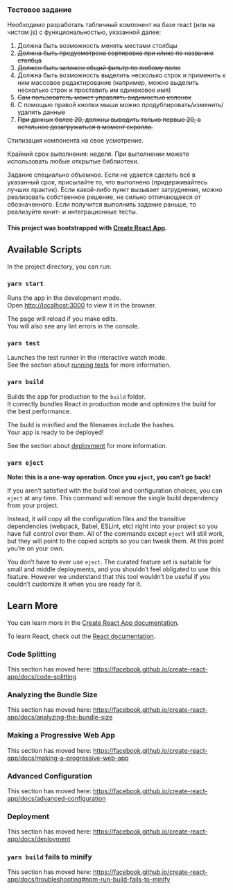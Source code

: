 ### Тестовое задание

Необходимо разработать табличный компонент на базе react (или на чистом js) с функциональностью, указанной далее:

1. Должна быть возможность менять местами столбцы
2. ~~Должна быть предусмотрена сортировка при клике по названию столбца~~
3. ~~Должен быть заложен общий фильтр по любому полю~~
4. Должна быть возможность выделить несколько строк и применить к ним массовое редактирование (например, можно выделить несколько строк и проставить им одинаковое имя)
5. ~~Сам пользователь может управлять видимостью колонок~~
6. С помощью правой кнопки мыши можно продублировать/изменить/удалить данные
7. ~~При данных более 20, должны выводить только первые 20, а остальное дозагружаться в момент скролла.~~

Стилизация компонента на свое усмотрение.

Крайний срок выполнения: неделя. При выполнении можете использовать любые открытые библиотеки.

Задание специально объемное. Если не удается сделать всё в указанный срок, присылайте то, что выполнено (придерживайтесь лучших практик). Если какой-либо пункт вызывает затруднения, можно реализовать собственное решение, не сильно отличающееся от обозначенного. Если получится выполнить задание раньше, то реализуйте юнит- и интеграционные тесты.

#### This project was bootstrapped with [Create React App](https://github.com/facebook/create-react-app).

## Available Scripts

In the project directory, you can run:

### `yarn start`

Runs the app in the development mode.<br />
Open [http://localhost:3000](http://localhost:3000) to view it in the browser.

The page will reload if you make edits.<br />
You will also see any lint errors in the console.

### `yarn test`

Launches the test runner in the interactive watch mode.<br />
See the section about [running tests](https://facebook.github.io/create-react-app/docs/running-tests) for more information.

### `yarn build`

Builds the app for production to the `build` folder.<br />
It correctly bundles React in production mode and optimizes the build for the best performance.

The build is minified and the filenames include the hashes.<br />
Your app is ready to be deployed!

See the section about [deployment](https://facebook.github.io/create-react-app/docs/deployment) for more information.

### `yarn eject`

**Note: this is a one-way operation. Once you `eject`, you can’t go back!**

If you aren’t satisfied with the build tool and configuration choices, you can `eject` at any time. This command will remove the single build dependency from your project.

Instead, it will copy all the configuration files and the transitive dependencies (webpack, Babel, ESLint, etc) right into your project so you have full control over them. All of the commands except `eject` will still work, but they will point to the copied scripts so you can tweak them. At this point you’re on your own.

You don’t have to ever use `eject`. The curated feature set is suitable for small and middle deployments, and you shouldn’t feel obligated to use this feature. However we understand that this tool wouldn’t be useful if you couldn’t customize it when you are ready for it.

## Learn More

You can learn more in the [Create React App documentation](https://facebook.github.io/create-react-app/docs/getting-started).

To learn React, check out the [React documentation](https://reactjs.org/).

### Code Splitting

This section has moved here: https://facebook.github.io/create-react-app/docs/code-splitting

### Analyzing the Bundle Size

This section has moved here: https://facebook.github.io/create-react-app/docs/analyzing-the-bundle-size

### Making a Progressive Web App

This section has moved here: https://facebook.github.io/create-react-app/docs/making-a-progressive-web-app

### Advanced Configuration

This section has moved here: https://facebook.github.io/create-react-app/docs/advanced-configuration

### Deployment

This section has moved here: https://facebook.github.io/create-react-app/docs/deployment

### `yarn build` fails to minify

This section has moved here: https://facebook.github.io/create-react-app/docs/troubleshooting#npm-run-build-fails-to-minify
